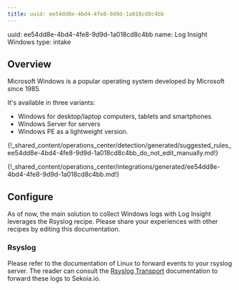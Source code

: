 ```yaml
---
title: uuid: ee54dd8e-4bd4-4fe8-9d9d-1a018cd8c4bb
---
```


uuid: ee54dd8e-4bd4-4fe8-9d9d-1a018cd8c4bb
name: Log Insight Windows
type: intake

## Overview
Microsoft Windows is a popular operating system developed by Microsoft since 1985.

It's available in three variants:

- Windows for desktop/laptop computers, tablets and smartphones
- Windows Server for servers
- Windows PE as a lightweight version.

{!_shared_content/operations_center/detection/generated/suggested_rules_ee54dd8e-4bd4-4fe8-9d9d-1a018cd8c4bb_do_not_edit_manually.md!}


{!_shared_content/operations_center/integrations/generated/ee54dd8e-4bd4-4fe8-9d9d-1a018cd8c4bb.md!}

## Configure

As of now, the main solution to collect Windows logs with Log Insight leverages the Rsyslog recipe. Please share your experiences with other recipes by editing this documentation.

### Rsyslog

Please refer to the documentation of Linux to forward events to your rsyslog server. The reader can consult the [Rsyslog Transport](../../../ingestion_methods/rsyslog/) documentation to forward these logs to Sekoia.io.
